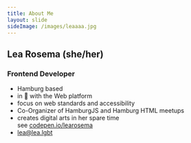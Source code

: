 ```yaml
---
title: About Me
layout: slide
sideImage: /images/leaaaa.jpg
---
```

## Lea Rosema (she/her)

### Frontend Developer 

- Hamburg based
- in <span role="img" aria-label="love">💖</span> with the Web platform
- focus on web standards and accessibility
- Co-Organizer of HamburgJS and Hamburg HTML meetups
- creates digital arts in her spare time<br>see [codepen.io/learosema](htttps://codepen.io/learosema)
- [lea@lea.lgbt](https://lea.lgbt/@lea)
